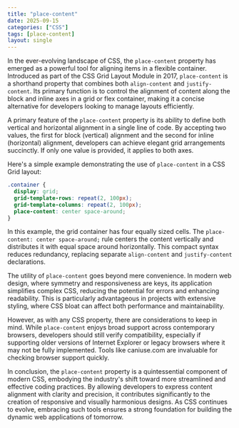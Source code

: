 ```yaml
---
title: "place-content"
date: 2025-09-15
categories: ["CSS"]
tags: [place-content]
layout: single
---
```


In the ever-evolving landscape of CSS, the `place-content` property has emerged as a powerful tool for aligning items in a flexible container. Introduced as part of the CSS Grid Layout Module in 2017, `place-content` is a shorthand property that combines both `align-content` and `justify-content`. Its primary function is to control the alignment of content along the block and inline axes in a grid or flex container, making it a concise alternative for developers looking to manage layouts efficiently.

A primary feature of the `place-content` property is its ability to define both vertical and horizontal alignment in a single line of code. By accepting two values, the first for block (vertical) alignment and the second for inline (horizontal) alignment, developers can achieve elegant grid arrangements succinctly. If only one value is provided, it applies to both axes.

Here's a simple example demonstrating the use of `place-content` in a CSS Grid layout:

```css
.container {
  display: grid;
  grid-template-rows: repeat(2, 100px);
  grid-template-columns: repeat(2, 100px);
  place-content: center space-around;
}
```

In this example, the grid container has four equally sized cells. The `place-content: center space-around;` rule centers the content vertically and distributes it with equal space around horizontally. This compact syntax reduces redundancy, replacing separate `align-content` and `justify-content` declarations.

The utility of `place-content` goes beyond mere convenience. In modern web design, where symmetry and responsiveness are keys, its application simplifies complex CSS, reducing the potential for errors and enhancing readability. This is particularly advantageous in projects with extensive styling, where CSS bloat can affect both performance and maintainability.

However, as with any CSS property, there are considerations to keep in mind. While `place-content` enjoys broad support across contemporary browsers, developers should still verify compatibility, especially if supporting older versions of Internet Explorer or legacy browsers where it may not be fully implemented. Tools like caniuse.com are invaluable for checking browser support quickly.

In conclusion, the `place-content` property is a quintessential component of modern CSS, embodying the industry's shift toward more streamlined and effective coding practices. By allowing developers to express content alignment with clarity and precision, it contributes significantly to the creation of responsive and visually harmonious designs. As CSS continues to evolve, embracing such tools ensures a strong foundation for building the dynamic web applications of tomorrow.
